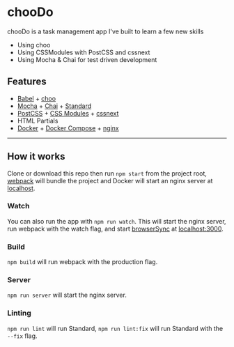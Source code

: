 # chooDo
chooDo is a task management app I've built to learn a few new skills

* Using choo
* Using CSSModules with PostCSS and cssnext
* Using Mocha & Chai for test driven development

## Features
* [Babel](https://babeljs.io/) + [choo](https://github.com/choojs/choo)
* [Mocha](https://mochajs.org/) + [Chai](http://chaijs.com/) + [Standard](https://standardjs.com/)
* [PostCSS](https://github.com/postcss/postcss) + [CSS Modules](https://github.com/css-modules/css-modules) + [cssnext](http://cssnext.io/)
* HTML Partials
* [Docker](https://www.docker.com/) + [Docker Compose](https://docs.docker.com/compose/) + [nginx](https://nginx.org/en/)

<hr>

## How it works
Clone or download this repo then run `npm start` from the project root, [webpack](https://webpack.github.io/) will bundle the project and Docker will start an nginx server at [localhost](http://localhost).

### Watch
You can also run the app with `npm run watch`. This will start the nginx server, run webpack with the watch flag, and start [browserSync](https://www.browsersync.io/) at [localhost:3000](http://localhost:3000).

### Build
`npm build` will run webpack with the production flag.

### Server
`npm run server` will start the nginx server.

### Linting
`npm run lint` will run Standard, `npm run lint:fix` will run Standard with the `--fix` flag.
